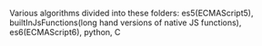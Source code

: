 Various algorithms divided into these folders:
    es5(ECMAScript5), 
    builtInJsFunctions(long hand versions of native JS functions), 
    es6(ECMAScript6), 
    python,
    C  

